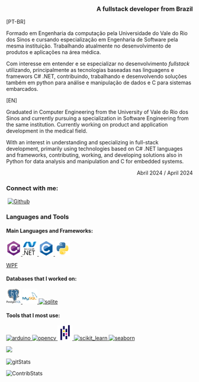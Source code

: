 
<h3 align="right">A fullstack developer from Brazil</h3>

[PT-BR]

Formado em Engenharia da computação pela Universidade do Vale do Rio dos Sinos e cursando especialização em Engenharia de Software pela mesma instituição. Trabalhando atualmente no desenvolvimento de produtos e aplicações na área médica.

Com interesse em entender e se especializar no desenvolvimento *fullstack* utilizando, principalmente as tecnologias baseadas nas linguagens e framewors C# .NET, contribuindo, trabalhando e desenvolvendo soluções também em python para análise e manipulação de dados e C para sistemas embarcados. 

[EN]

Graduated in Computer Engineering from the University of Vale do Rio dos Sinos and currently pursuing a specialization in Software Engineering from the same institution. Currently working on product and application development in the medical field.

With an interest in understanding and specializing in full-stack development, primarily using technologies based on C# .NET languages and frameworks, contributing, working, and developing solutions also in Python for data analysis and manipulation and C for embedded systems.

<p align="right">Abril 2024 / April 2024</p>

<h3 align="left">Connect with me:</h3>

<p align="left"> <a href="https://www.linkedin.com/in/caina-mota/" target="blank"><img src="https://img.shields.io/badge/LinkedIn-0077B5?style=for-the-badge&logo=linkedin&logoColor=white" alt="" /></a> 
<a href="https://github.com/caina-mota" target="blank"><img src="https://img.shields.io/badge/GitHub-100000?style=for-the-badge&logo=github&logoColor=white" alt="Github" /></a> 
</p>


<h3 align="left">Languages and Tools</h3>

<p align="left"> 
<div>
    <h4>Main Languages and Frameworks:</h4>
    <a href="https://www.w3schools.com/cs/" target="_blank" rel="noreferrer"> 
        <img src="https://raw.githubusercontent.com/devicons/devicon/master/icons/csharp/csharp-original.svg" alt="csharp" width="40" height="40"/> 
    </a>     
    <a href="https://dotnet.microsoft.com/" target="_blank" rel="noreferrer"> 
        <img src="https://raw.githubusercontent.com/devicons/devicon/master/icons/dot-net/dot-net-original-wordmark.svg" alt="dotnet" width="40" height="40"/> 
    </a> 
    <a href="https://www.cprogramming.com/" target="_blank" rel="noreferrer">
        <img src="https://raw.githubusercontent.com/devicons/devicon/master/icons/c/c-original.svg" alt="c" width="40" height="40"/> 
    </a> 
    <a href="https://www.python.org" target="_blank" rel="noreferrer"> 
        <img src="https://raw.githubusercontent.com/devicons/devicon/master/icons/python/python-original.svg" alt="python" width="40" height="40"/> 
    </a>     
    <a href="https://learn.microsoft.com/dotnet/desktop/wpf/" target="_blank" rel="noreferrer"> 
        <p>WPF</p> 
    </a>   
</div>
<div>
    <h4>Databases that I worked on:</h4>
    <a href="https://www.postgresql.org" target="_blank" rel="noreferrer"> 
        <img src="https://raw.githubusercontent.com/devicons/devicon/master/icons/postgresql/postgresql-original-wordmark.svg" alt="postgresql" width="40" height="40"/> 
    </a>  
    <a href="https://www.mysql.com/" target="_blank" rel="noreferrer"> 
        <img src="https://raw.githubusercontent.com/devicons/devicon/master/icons/mysql/mysql-original-wordmark.svg" alt="mysql" width="40" height="40"/> 
    </a> 
    <a href="https://www.sqlite.org/" target="_blank" rel="noreferrer"> 
        <img src="https://www.vectorlogo.zone/logos/sqlite/sqlite-icon.svg" alt="sqlite" width="40" height="40"/>
    </a> 
</div>
<div>
    <h4>Tools that I most use:</h4>
    <a href="https://www.arduino.cc/" target="_blank" rel="noreferrer"> 
        <img src="https://cdn.worldvectorlogo.com/logos/arduino-1.svg" alt="arduino" width="40" height="40"/> 
    </a>    
    <a href="https://opencv.org/" target="_blank" rel="noreferrer"> 
        <img src="https://www.vectorlogo.zone/logos/opencv/opencv-icon.svg" alt="opencv" width="40" height="40"/> 
    </a> 
    <a href="https://pandas.pydata.org/" target="_blank" rel="noreferrer"> 
        <img src="https://raw.githubusercontent.com/devicons/devicon/2ae2a900d2f041da66e950e4d48052658d850630/icons/pandas/pandas-original.svg" alt="pandas" width="40" height="40"/> 
    </a>        
    <a href="https://scikit-learn.org/" target="_blank" rel="noreferrer"> 
        <img src="https://upload.wikimedia.org/wikipedia/commons/0/05/Scikit_learn_logo_small.svg" alt="scikit_learn" width="40" height="40"/> 
    </a> 
    <a href="https://seaborn.pydata.org/" target="_blank" rel="noreferrer"> 
        <img src="https://seaborn.pydata.org/_images/logo-mark-lightbg.svg" alt="seaborn" width="40" height="40"/> 
    </a> 
    </div>    
</p>


<!-- most used languages -->
<p>
  <img src="https://github-readme-stats.vercel.app/api/top-langs/?username=caina-mota&theme=dark&bg_color=050505&border_color=268038" />
</p>
<p>
  <img src="https://github-readme-stats.vercel.app/api?username=caina-mota&show_icons=true&theme=dark&bg_color=050505&border_color=268038" alt="gitStats"  />
<p>
<p>
    <img src="https://streak-stats.demolab.com/?user=caina-mota&theme=dark&background=050505&border=268038&dates=FFF" alt=ContribStats />
</p>